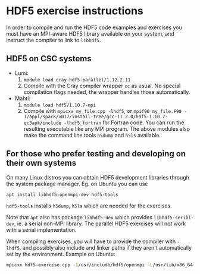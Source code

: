 # HDF5 exercise instructions

In order to compile and run the HDF5 code examples and exercises you must have an MPI-aware HDF5 library available on your system, and instruct the compiler to link to `libhdf5`.

## HDF5 on CSC systems

- Lumi:
    1. `module load cray-hdf5-parallel/1.12.2.11`
    2. Compile with the Cray compiler wrapper `cc` as usual. No special compilation flags needed, the wrapper handles those automatically.
- Mahti:
    1. `module load hdf5/1.10.7-mpi`
    2. Compile with `mpicxx my_file.cpp -lhdf5`, or `mpif90 my_file.F90 -I/appl/spack/v017/install-tree/gcc-11.2.0/hdf5-1.10.7-qc3apk/include -lhdf5_fortran` for Fortran code.
You can run the resulting executable like any MPI program. The above modules also make the command line tools `h5dump` and `h5ls` available.


## For those who prefer testing and developing on their own systems

On many Linux distros you can obtain HDF5 development libraries through the system package manager. Eg. on Ubuntu you can use
```
apt install libhdf5-openmpi-dev hdf5-tools
```
`hdf5-tools` installs `h5dump`, `h5ls` which are needed for the exercises.

Note that `apt` also has package `libhdf5-dev` which provides `libhdf5-serial-dev`, ie. a serial non-MPI library. The parallel HDF5 exercises will not work with a serial implementation.

When compiling exercises, you will have to provide the compiler with `-lhdf5`, and possibly also include and linker paths if they aren't automatically set by the environment. Example on Ubuntu:
```bash
mpicxx hdf5-exercise.cpp -I/usr/include/hdf5/openmpi -L/usr/lib/x86_64-linux-gnu/hdf5/openmpi/ -lhdf5 -o hdf5-exercise.out
```
